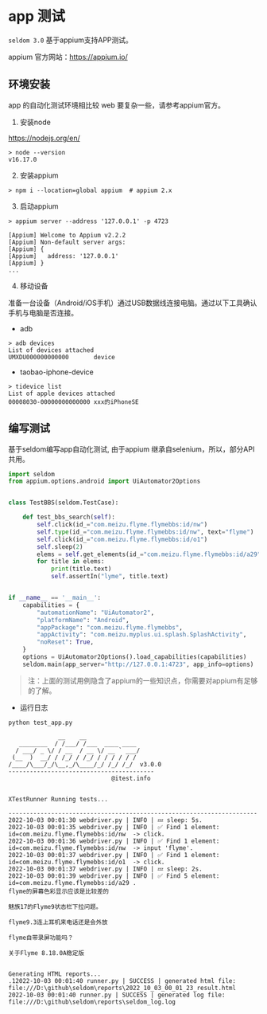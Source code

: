 # app 测试

`seldom 3.0` 基于appium支持APP测试。

appium 官方网站：https://appium.io/

## 环境安装

app 的自动化测试环境相比较 web 要复杂一些，请参考appium官方。

1. 安装node

https://nodejs.org/en/

```shell
> node --version
v16.17.0
```

2. 安装appium

```shell
> npm i --location=global appium  # appium 2.x
```

3. 启动appium

```shell
> appium server --address '127.0.0.1' -p 4723

[Appium] Welcome to Appium v2.2.2
[Appium] Non-default server args:
[Appium] {
[Appium]   address: '127.0.0.1'
[Appium] }
...
```

4. 移动设备

准备一台设备（Android/iOS手机）通过USB数据线连接电脑。通过以下工具确认手机与电脑是否连接。

* adb
```shell
> adb devices 
List of devices attached
UMXDU000000000000       device
```

* taobao-iphone-device
```shell
> tidevice list
List of apple devices attached
00008030-00000000000000 xxx的iPhoneSE
```


## 编写测试

基于seldom编写app自动化测试, 由于appium 继承自selenium，所以，部分API共用。

```python
import seldom
from appium.options.android import UiAutomator2Options


class TestBBS(seldom.TestCase):

    def test_bbs_search(self):
        self.click(id_="com.meizu.flyme.flymebbs:id/nw")
        self.type(id_="com.meizu.flyme.flymebbs:id/nw", text="flyme")
        self.click(id_="com.meizu.flyme.flymebbs:id/o1")
        self.sleep(2)
        elems = self.get_elements(id_="com.meizu.flyme.flymebbs:id/a29")
        for title in elems:
            print(title.text)
            self.assertIn("lyme", title.text)


if __name__ == '__main__':
    capabilities = {
        "automationName": "UiAutomator2",
        "platformName": "Android",
        "appPackage": "com.meizu.flyme.flymebbs",
        "appActivity": "com.meizu.myplus.ui.splash.SplashActivity",
        "noReset": True,
    }
    options = UiAutomator2Options().load_capabilities(capabilities)
    seldom.main(app_server="http://127.0.0.1:4723", app_info=options)
```

> 注：上面的测试用例隐含了appium的一些知识点，你需要对appium有足够的了解。


* 运行日志

```shell
python test_app.py

              __    __
   ________  / /___/ /___  ____ ____
  / ___/ _ \/ / __  / __ \/ __ ` ___/
 (__  )  __/ / /_/ / /_/ / / / / / /
/____/\___/_/\__,_/\____/_/ /_/ /_/  v3.0.0
-----------------------------------------
                             @itest.info


XTestRunner Running tests...

----------------------------------------------------------------------
2022-10-03 00:01:30 webdriver.py | INFO | 💤️ sleep: 5s.
2022-10-03 00:01:35 webdriver.py | INFO | ✅ Find 1 element: id=com.meizu.flyme.flymebbs:id/nw  -> click.
2022-10-03 00:01:36 webdriver.py | INFO | ✅ Find 1 element: id=com.meizu.flyme.flymebbs:id/nw  -> input 'flyme'.
2022-10-03 00:01:37 webdriver.py | INFO | ✅ Find 1 element: id=com.meizu.flyme.flymebbs:id/o1  -> click.
2022-10-03 00:01:37 webdriver.py | INFO | 💤️ sleep: 2s.
2022-10-03 00:01:39 webdriver.py | INFO | ✅ Find 5 element: id=com.meizu.flyme.flymebbs:id/a29 .
flyme的屏幕色彩显示应该是比较差的

魅族17的Flyme9状态栏下拉问题。

flyme9.3连上耳机来电话还是会外放

flyme自带录屏功能吗？

关于Flyme 8.18.0A稳定版


Generating HTML reports...
.12022-10-03 00:01:40 runner.py | SUCCESS | generated html file: file:///D:\github\seldom\reports\2022_10_03_00_01_23_result.html
2022-10-03 00:01:40 runner.py | SUCCESS | generated log file: file:///D:\github\seldom\reports\seldom_log.log
```
